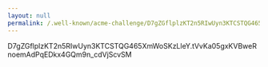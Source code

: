 ```yaml
---
layout: null
permalink: /.well-known/acme-challenge/D7gZGflplzKT2n5RIwUyn3KTCSTQG465XmWoSKzLleY/
---
```


D7gZGflplzKT2n5RIwUyn3KTCSTQG465XmWoSKzLleY.tVvKa05gxKVBweRnoemAdPqEDkx4GQm9n_cdVjScvSM
